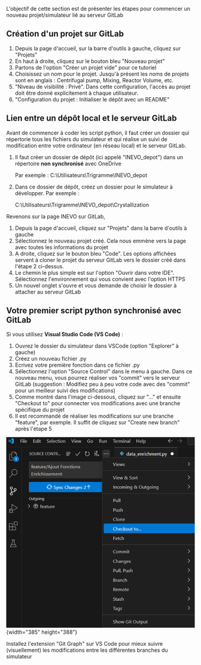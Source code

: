 L'objectif de cette section est de présenter les étapes pour commencer un nouveau projet/simulateur lié au serveur GitLab

## Création d'un projet sur GitLab

1. Depuis la page d'accueil, sur la barre d'outils à gauche, cliquez sur "Projets"
2. En haut à droite, cliquez sur le bouton bleu "Nouveau projet"
3. Partons de l'option "Créer un projet vide" pour ce tutoriel
4. Choisissez un nom pour le projet. Jusqu'à présent les noms de projets sont en anglais : Centrifugal pump, Mixing, Reactor Volume, etc.
5. "Niveau de visibilité : Privé". Dans cette configuration, l'accès au projet doit être donné explicitement à chaque utilisateur.
6. "Configuration du projet : Initialiser le dépôt avec un README"

## Lien entre un dépôt local et le serveur GitLab

Avant de commencer à coder les script python, il faut créer un dossier qui répertorie tous les fichiers du simulateur et qui réalise un suivi de modification entre votre ordinateur (en réseau local) et le serveur GitLab.

1. Il faut créer un dossier de dépôt (ici appelé "INEVO_depot") dans un répertoire **non synchronisé** avec OneDrive

   Par exemple : C:\\Utilisateurs\\Trigramme\\INEVO_depot
2. Dans ce dossier de dépôt, créez un dossier pour le simulateur à développer. Par exemple :

   C:\\Utilisateurs\\Trigramme\\INEVO_depot\\Crystallization

Revenons sur la page INEVO sur GitLab,

1. Depuis la page d'accueil, cliquez sur "Projets" dans la barre d'outils à gauche
2. Sélectionnez le nouveau projet créé. Cela nous emmène vers la page avec toutes les informations du projet
3. A droite, cliquez sur le bouton bleu "Code". Les options affichées servent à cloner le projet du serveur GitLab vers le dossier créé dans l'étape 2 ci-dessus.
4. Le chemin le plus simple est sur l'option "Ouvrir dans votre IDE". Sélectionnez l'environnement qui vous convient avec l'option HTTPS
5. Un nouvel onglet s'ouvre et vous demande de choisir le dossier à attacher au serveur GitLab

## Votre premier script python synchronisé avec GitLab

Si vous utilisez **Visual Studio Code (VS Code)** :

1. Ouvrez le dossier du simulateur dans VSCode (option "Explorer" à gauche)
2. Créez un nouveau fichier .py
3. Ecrivez votre première fonction dans ce fichier .py
4. Sélectionnez l'option "Source Control" dans le menu à gauche. Dans ce nouveau menu, vous pourrez réaliser vos "commit" vers le serveur GitLab (suggestion : Modifiez peu à peu votre code avec des "commit" pour un meilleur suivi des modifications)
5. Comme montré dans l'image ci-dessous, cliquez sur "..." et ensuite "Checkout to" pour connecter vos modifications avec une branche spécifique du projet
6. Il est recommandé de réaliser les modifications sur une branche "feature", par exemple. Il suffit de cliquez sur "Create new branch" après l'étape 5

![image.png](image/getting_started_1.png){width="385" height="388"}

Installez l'extension "Git Graph" sur VS Code pour mieux suivre (visuellement) les modifications entre les différentes branches du simulateur